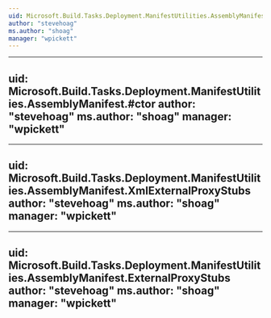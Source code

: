 ```yaml
---
uid: Microsoft.Build.Tasks.Deployment.ManifestUtilities.AssemblyManifest
author: "stevehoag"
ms.author: "shoag"
manager: "wpickett"
---
```


---
uid: Microsoft.Build.Tasks.Deployment.ManifestUtilities.AssemblyManifest.#ctor
author: "stevehoag"
ms.author: "shoag"
manager: "wpickett"
---

---
uid: Microsoft.Build.Tasks.Deployment.ManifestUtilities.AssemblyManifest.XmlExternalProxyStubs
author: "stevehoag"
ms.author: "shoag"
manager: "wpickett"
---

---
uid: Microsoft.Build.Tasks.Deployment.ManifestUtilities.AssemblyManifest.ExternalProxyStubs
author: "stevehoag"
ms.author: "shoag"
manager: "wpickett"
---
